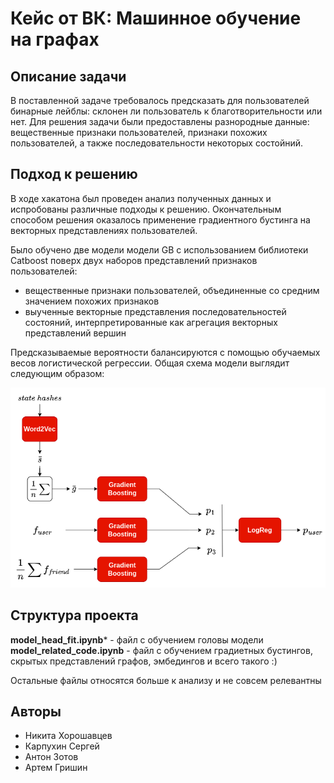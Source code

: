 # Кейс от ВК: Машинное обучение на графах

## Описание задачи
В поставленной задаче требовалось предсказать для пользователей бинарные лейблы: склонен ли пользователь к благотворительности или нет. Для решения задачи были предоставлены разнородные данные: вещественные признаки пользователей, признаки похожих пользователей, а также последовательности некоторых состойний.

## Подход к решению
В ходе хакатона был проведен анализ полученных данных и испробованы различные подходы к решению. Окончательным способом решения оказалось применение градиентного бустинга на векторных представлениях пользователей. 

Было обучено две модели модели GB с использованием библиотеки Catboost поверх двух наборов представлений признаков пользователей:

 - вещественные признаки пользователей, объединенные со средним значением похожих признаков
 - выученные векторные представления последовательностей состояний, интерпретированные как агрегация векторных представлений вершин

Предсказываемые вероятности балансируются с помощью обучаемых весов логистической регрессии. Общая схема модели выглядит следующим образом:

![](./images/model_scheme.png)

## Структура проекта

**model_head_fit.ipynb*** - файл с обучением головы модели
**model_related_code.ipynb** - файл с обучением градиетных бустингов, скрытых представлений графов, эмбедингов и всего такого :)

Остальные файлы относятся больше к анализу и не совсем релевантны

## Авторы

 - Никита Хорошавцев
 - Карпухин Сергей
 - Антон Зотов
 - Артем Гришин